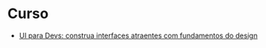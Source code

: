 # Curso

- [UI para Devs: construa interfaces atraentes com fundamentos do design](https://cursos.alura.com.br/course/ui-devs-interfaces-atraentes-fundamentos-design)
  